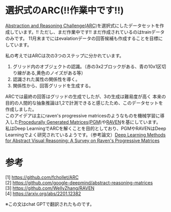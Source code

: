 # 選択式のARC(!!作業中です!!)

[Abstraction and Reasoning Challenge(ARC)](https://github.com/fchollet/ARC)を選択式にしたデータセットを作成しています。!!
ただし、まだ作業中です!!
まだ作成されているのはtrainデータのみです。
11月末までにはevalationデータの回答候補も作成することを目標にしています。

私の考えではARCは次の3つのステップに分かれています。

1. グリッド内のオブジェクトの認識。（赤の3x2ブロックがある、青の10x1区切り線がある,黄色のノイズがある等）
2. 認識された属性の関係性を導く。
3. 関係性から、回答グリッドを生成する。 

ARCでは最終の回答はグリッドの生成でしたが、3の生成は難易度が高く
本来の目的の人間的な抽象推論は1,2で計測できると感じたため、このデータセットを作成しました。  
このアイデアは主にraven's progressive matricesのようなものを機械学習に導入した[Procedurally Generated Matrices(PGM)](https://github.com/google-deepmind/abstract-reasoning-matrices)や[RAVEN](https://github.com/WellyZhang/RAVEN)を基にしています。
私はDeep LearningでARCを解くことを目的としており、PGMやRAVENはDeep Learningでよく研究されているようです。（参考論文）[Deep Learning Methods for Abstract Visual Reasoning: A Survey on Raven's Progressive Matrices](https://arxiv.org/abs/2201.12382)



# 参考

[1] https://github.com/fchollet/ARC  
[2] https://github.com/google-deepmind/abstract-reasoning-matrices  
[3] https://github.com/WellyZhang/RAVEN  
[4] https://arxiv.org/abs/2201.12382

※この文はchat GPTで翻訳されたものです。